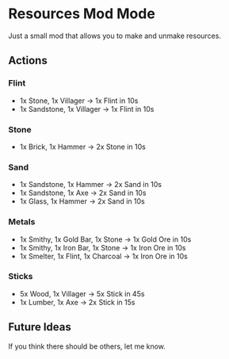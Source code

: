 # Resources Mod Mode

Just a small mod that allows you to make and unmake resources.

## Actions

### Flint
* 1x Stone, 1x Villager -> 1x Flint in 10s
* 1x Sandstone, 1x Villager -> 1x Flint in 10s

### Stone
* 1x Brick, 1x Hammer -> 2x Stone in 10s

### Sand
* 1x Sandstone, 1x Hammer -> 2x Sand in 10s
* 1x Sandstone, 1x Axe -> 2x Sand in 10s
* 1x Glass, 1x Hammer -> 2x Sand in 10s

### Metals
* 1x Smithy, 1x Gold Bar, 1x Stone -> 1x Gold Ore in 10s
* 1x Smithy, 1x Iron Bar, 1x Stone -> 1x Iron Ore in 10s
* 1x Smelter, 1x Flint, 1x Charcoal -> 1x Iron Ore in 10s

### Sticks
* 5x Wood, 1x Villager -> 5x Stick in 45s
* 1x Lumber, 1x Axe -> 2x Stick in 15s

## Future Ideas

If you think there should be others, let me know.